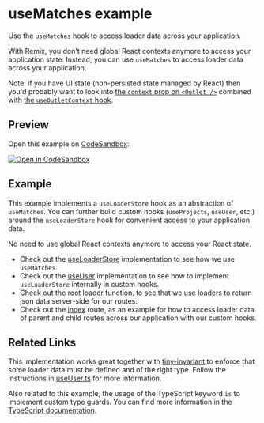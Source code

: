# useMatches example

Use the `useMatches` hook to access loader data across your application.

With Remix, you don't need global React contexts anymore to access your application state. Instead, you can use `useMatches` to access loader data across your application.

Note: if you have UI state (non-persisted state managed by React) then you'd probably want to look into [the `context` prop on `<Outlet />`](https://remix.run/docs/en/v1/api/remix#outlet-context-) combined with [the `useOutletContext` hook](https://remix.run/docs/en/v1/api/remix#useoutletcontext).

## Preview

Open this example on [CodeSandbox](https://codesandbox.com):

[![Open in CodeSandbox](https://codesandbox.io/static/img/play-codesandbox.svg)](https://codesandbox.io/s/github/remix-run/remix/tree/main/examples/usematches-loader-data)


## Example

This example implements a `useLoaderStore` hook as an abstraction of `useMatches`.
You can further build custom hooks (`useProjects`, `useUser`, etc.) around the `useLoaderStore` hook for convenient access to your application data. 

No need to use global React contexts anymore to access your React state.

- Check out the [useLoaderStore](app/useLoaderStore.ts) implementation to see how we use `useMatches`.
- Check out the [useUser](app/useUser.ts) implementation to see how to implement `useLoaderStore` internally in custom hooks.
- Check out the [root](app/root.tsx) loader function, to see that we use loaders to return json data server-side for our routes.
- Check out the [index](app/routes/index.tsx) route, as an example for how to access loader data of parent and child routes across our application with our custom hooks.

## Related Links

This implementation works great together with [tiny-invariant](https://www.npmjs.com/package/tiny-invariant) to enforce that some loader data must be defined and of the right type. Follow the instructions in [useUser.ts](app/useUser.ts) for more information.

Also related to this example, the usage of the TypeScript keyword `is` to implement custom type guards. You can find more information in the [TypeScript documentation](https://www.typescriptlang.org/docs/handbook/advanced-types.html#using-type-predicates).
